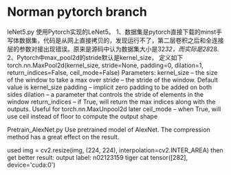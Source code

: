 # Norman pytorch branch

leNet5.py
使用Pytorch实现的LeNet5。
1、数据集是pytorch直接下载的minst手写体数据集，代码是从网上直接拷贝的，发现运行不了，第二层卷积之后和全连接层的参数对接出现错误。原来是源码中认为数据集大小是32*32，而实际是28*28.
2、Pytorch中max_pool2d的stride默认是kernel_size，
定义如下
torch.nn.MaxPool2d(kernel_size, stride=None, padding=0, dilation=1, return_indices=False, ceil_mode=False)
Parameters:	
kernel_size – the size of the window to take a max over
stride – the stride of the window. Default value is kernel_size
padding – implicit zero padding to be added on both sides
dilation – a parameter that controls the stride of elements in the window
return_indices – if True, will return the max indices along with the outputs. Useful for torch.nn.MaxUnpool2d later
ceil_mode – when True, will use ceil instead of floor to compute the output shape

Pretrain_AlexNet.py
Use pretrained model of AlexNet.
The compression method has a great effect on the result.

used
img = cv2.resize(img, (224, 224), interpolation=cv2.INTER_AREA)
then get better result:
output label: n02123159 tiger cat tensor([282], device='cuda:0')
